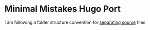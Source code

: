 # Minimal Mistakes Hugo Port

I am following a folder structure convention for [separating source](http://thecodestead.com/post/how-to-use-npm-as-a-build-tool-with-hugo/) files


